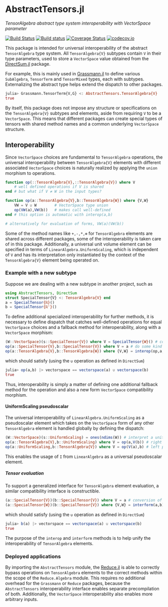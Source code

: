 # AbstractTensors.jl

*TensorAlgebra abstract type system interoperability with VectorSpace parameter*

[![Build Status](https://travis-ci.org/chakravala/AbstractTensors.jl.svg?branch=master)](https://travis-ci.org/chakravala/AbstractTensors.jl)
[![Build status](https://ci.appveyor.com/api/projects/status/yey8huk505h4b81u?svg=true)](https://ci.appveyor.com/project/chakravala/abstracttensors-jl)
[![Coverage Status](https://coveralls.io/repos/chakravala/AbstractTensors.jl/badge.svg?branch=master&service=github)](https://coveralls.io/github/chakravala/AbstractTensors.jl?branch=master)
[![codecov.io](http://codecov.io/github/chakravala/AbstractTensors.jl/coverage.svg?branch=master)](http://codecov.io/github/chakravala/AbstractTensors.jl?branch=master)

This package is intended for universal interoperability of the abstract `TensorAlgebra` type system.
All `TensorAlgebra{V}` subtypes contain `V` in their type parameters, used to store a `VectorSpace` value obtained from the [DirectSum.jl](https://github.com/chakravala/DirectSum.jl) package.

For example, this is mainly used in [Grassmann.jl](https://github.com/chakravala/Grassmann.jl) to define various `SubAlgebra`, `TensorTerm` and `TensorMixed` types, each with subtypes. Externalizing the abstract type helps extend the dispatch to other packages.
```Julia
julia> Grassmann.TensorTerm{V,G} <: AbstractTensors.TensorAlgebra{V}
true
```
By itself, this package does not impose any structure or specifications on the `TensorAlgebra{V}` subtypes and elements, aside from requiring `V` to be a `VectorSpace`.
This means that different packages can create special types of tensors with shared method names and a common underlying `VectorSpace` structure.

## Interoperability

Since `VectorSpace` choices are fundamental to `TensorAlgebra` operations, the universal interoperability between `TensorAlgebra{V}` elements with different associated `VectorSpace` choices is naturally realized by applying the `union` morphism to operations.

```Julia
function op(::TensorAlgebra{V},::TensorAlgebra{V}) where V
    # well defined operations if V is shared
end # but what if V ≠ W in the input types?

function op(a::TensorAlgebra{V},b::TensorAlgebra{W}) where {V,W}
    VW = V ∪ W        # VectorSpace type union
    op(VW(a),VW(b))   # makes call well-defined
end # this option is automatic with interop(a,b)

# alternatively for evaluation of forms, VW(a)(VW(b))
```
Some of the method names like `+,-,*,⊗` for `TensorAlgebra` elements are shared across different packages, some of the interoperability is taken care of in this package.
Additionally, a universal unit volume element can be specified in terms of `LinearAlgebra.UniformScaling`, which is independent of `V` and has its interpretation only instantiated by the context of the `TensorAlgebra{V}` element being operated on.

### Example with a new subtype

Suppose we are dealing with a new subtype in another project, such as
```Julia
using AbstractTensors, DirectSum
struct SpecialTensor{V} <: TensorAlgebra{V} end
a = SpecialTensor{ℝ}()
b = SpecialTensor{ℝ'}()
```
To define additional specialized interoperability for further methods, it is necessary to define dispatch that catches well-defined operations for equal `VectorSpace` choices and a fallback method for interoperability, along with a `VectorSpace` morphism:
```Julia
(W::VectorSpace)(s::SpecialTensor{V}) where V = SpecialTensor{W}() # conversions
op(a::SpecialTensor{V},b::SpecialTensor{V}) where V = a # do some kind of operation
op(a::TensorAlgebra{V},b::TensorAlgebra{W}) where {V,W} = interop(op,a,b) # compat
```
which should satisfy (using the `∪` operation as defined in `DirectSum`)
```Julia
julia> op(a,b) |> vectorspace == vectorspace(a) ∪ vectorspace(b)
true
```
Thus, interoperability is simply a matter of defining one additional fallback method for the operation and also a new form `VectorSpace` compatibility morphism.

#### UniformScaling pseudoscalar

The universal interoperability of `LinearAlgebra.UniformScaling` as a pseudoscalar element which takes on the `VectorSpace` form of any other `TensorAlgebra` element is handled globally by defining the dispatch:
```Julia
(W::VectorSpace)(s::UniformScaling) = ones(ndims(W)) # interpret a unit pseudoscalar
op(a::TensorAlgebra{V},b::UniformScaling) where V = op(a,V(b)) # right pseudoscalar
op(a::UniformScaling,b::TensorAlgebra{V}) where V = op(V(a),b) # left pseudoscalar
```
This enables the usage of `I` from `LinearAlgebra` as a universal pseudoscalar element.

##### Tensor evaluation

To support a generalized interface for `TensorAlgebra` element evaluation, a similar compatibility interface is constructible.

```Julia
(a::SpecialTensor{V})(b::SpecialTensor{V}) where V = a # conversion of some form
(a::SpecialTensor{W})(b::SpecialTensor{V}) where {V,W} = interform(a,b) # compat
```
which should satisfy (using the `∪` operation as defined in `DirectSum`)
```Julia
julia> b(a) |> vectorspace == vectorspace(a) ∪ vectorspace(b)
true
```
The purpose of the `interop` and `interform` methods is to help unify the interoperability of `TensorAlgebra` elements.

### Deployed applications

By importing the `AbstractTensors` module, the [Reduce.jl](https://github.com/chakravala/Reduce.jl) is able to correctly bypass operations on `TensorAlgebra` elements to the correct methods within the scope of the `Reduce.Algebra` module.
This requires no additional overhead for the `Grassmann` or `Reduce` packages, because the `AbstractTensors` interoperability interface enables separate precompilation of both.
Additionally, the `VectorSpace` interoperability also enables more arbitrary inputs.
